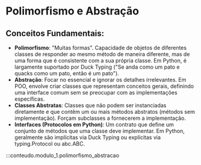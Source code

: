 # Polimorfismo e Abstração

## Conceitos Fundamentais:
- **Polimorfismo**: "Muitas formas". Capacidade de objetos de diferentes classes de responder ao mesmo método de maneira diferente, mas de uma forma que é consistente com a sua própria classe. Em Python, é largamente suportado por Duck Typing ("Se anda como um pato e quacks como um pato, então é um pato").
- **Abstração**: Focar no essencial e ignorar os detalhes irrelevantes. Em POO, envolve criar classes que representam conceitos gerais, definindo uma interface comum sem se preocupar com as implementações específicas.
- **Classes Abstratas**: Classes que não podem ser instanciadas diretamente e que contêm um ou mais métodos abstratos (métodos sem implementação). Forçam subclasses a fornecerem a implementação.
- **Interfaces (Protocolos em Python)**: Um contrato que define um conjunto de métodos que uma classe deve implementar. Em Python, geralmente são implícitas via Duck Typing ou explícitas via typing.Protocol ou abc.ABC.

:::conteudo.modulo_1.polimorfismo_abstracao